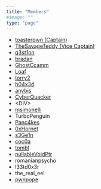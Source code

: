 ```yaml
---
title: "Members"
#image: ""
type: "page"
---
```


- [toasterpwn (Captain)](https://toasterpwn.github.io)
- [TheSavageTeddy (Vice Captain)](https://thesavageteddy.github.io)
- [q3st1on](https://twitter.com/q3st1on)
- [bradan](https://bradan.dev)
- [GhostCcamm](https://www.ghostccamm.com)
- [Loaf](file:///dev/null)
- [torry2](https://torrytw.ooo)
- [h04x3d](https://twitter.com/h04x3d)
- [anvbis](https://anvbis.au)
- [CyberQuacker](https://hatedpw.github.io/CyberQuackers/)
- \<DIV\>
- [msimonelli](https://twitter.com/_msimonelli)
- TurboPenguin
- [Panc4kes](https://jacksun.dev/)
- [0xHornet](https://twitter.com/0xHornet)
- [s3Ge1n](https://twitter.com/SeG3ln)
- [coc0a](https://twitter.com/coc0a__)
- [tombl](https://twitter.com/tombl18)
- [nullableVoidPtr](https://nullablevo.id.au/)
- romanianpsycho
- l33td0x3r
- the_real_eel
- [pwnpope](https://www.youtube.com/@pwnpope)
